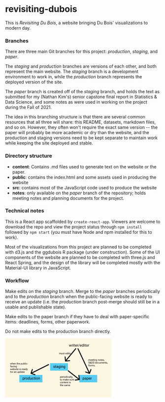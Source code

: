 # revisiting-dubois

This is _Revisiting Du Bois_, a website bringing Du Bois' visualizations to
modern day.

### Branches

There are three main Git branches for this project: _production_, _staging_, and
_paper_.

The _staging_ and _production_ branches are versions of each other, and both
represent the main website. The _staging_ branch is a development environment to
work in, while the _production_ branch represents the deployed version of the
site.

The _paper_ branch is created off of the _staging_ branch, and holds the text as
submitted for my (Nathan Kim's) senior capstone final report in Statistics &
Data Science, and some notes as were used in working on the project during the
Fall of 2021.

The idea in this branching structure is that there are several common resources
that all three will share: this README, datasets, markdown files, and so on.
However, they often won't require the exact same version -- the paper will
probably be more academic or dry than the website, and the production and
staging versions need to be kept separate to maintain work while keeping the
site deployed and stable.

### Directory structure

- **content**: Contains .md files used to generate text on the website or the
  paper.
- **public**: contains the index.html and some assets used in producing the
  website
- **src**: contains most of the JavaScript code used to produce the website
- **notes**: only available on the _paper_ branch of the repository; holds
  meeting notes and planning documents for the project.

### Technical notes

This is a React app scaffolded by `create-react-app`. Viewers are welcome to
download the repo and view the project status through `npm install` followed by
`npm start` (you must have Node and npm installed for this to work).

Most of the visualizations from this project are planned to be completed with
d3.js and the ggdubois R package (under construction). Some of the UI components
of the website are planned to be completed with three.js and React Spring, and
the design of the library will be completed mostly with the Material-UI library
in JavaScript.

### Workflow

Make edits on the _staging_ branch. Merge to the _paper_ branches periodically
and to the _production_ branch when the public-facing website is ready to
receive an update (i.e. the _production_ branch post-merge should still be in a
usable and publishable state).

Make edits to the paper branch if they have to deal with paper-specific items:
deadlines, forms, other paperwork.

Do not make edits to the production branch directly.

![A diagram of what the workflow looks like.](public/branches.png)
